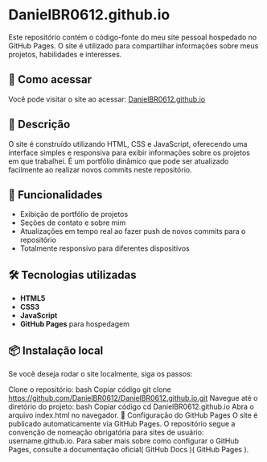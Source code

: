 # DanielBR0612.github.io

Este repositório contém o código-fonte do meu site pessoal hospedado no GitHub Pages. O site é utilizado para compartilhar informações sobre meus projetos, habilidades e interesses.

## 🚀 Como acessar

Você pode visitar o site ao acessar: [DanielBR0612.github.io](https://DanielBR0612.github.io)

## 📄 Descrição

O site é construído utilizando HTML, CSS e JavaScript, oferecendo uma interface simples e responsiva para exibir informações sobre os projetos em que trabalhei. É um portfólio dinâmico que pode ser atualizado facilmente ao realizar novos commits neste repositório.

## 🌟 Funcionalidades

- Exibição de portfólio de projetos
- Seções de contato e sobre mim
- Atualizações em tempo real ao fazer push de novos commits para o repositório
- Totalmente responsivo para diferentes dispositivos

## 🛠️ Tecnologias utilizadas

- **HTML5**
- **CSS3**
- **JavaScript**
- **GitHub Pages** para hospedagem

## 📦 Instalação local

Se você deseja rodar o site localmente, siga os passos:

Clone o repositório:
bash
Copiar código
git clone https://github.com/DanielBR0612/DanielBR0612.github.io.git
Navegue até o diretório do projeto:
bash
Copiar código
cd DanielBR0612.github.io
Abra o arquivo index.html no navegador.
🔧 Configuração do GitHub Pages
O site é publicado automaticamente via GitHub Pages. O repositório segue a convenção de nomeação obrigatória para sites de usuário: username.github.io. Para saber mais sobre como configurar o GitHub Pages, consulte a documentação oficial​(
GitHub Docs
)​(
GitHub Pages
).
